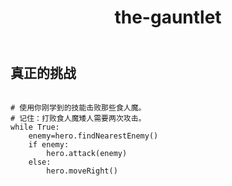 ﻿---
layout: default
title: the-gauntlet
---
## 真正的挑战
```

# 使用你刚学到的技能击败那些食人魔。
# 记住：打败食人魔矮人需要两次攻击。
while True:
    enemy=hero.findNearestEnemy()
    if enemy:
        hero.attack(enemy)
    else:
        hero.moveRight()

```
